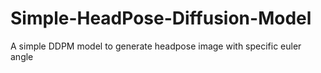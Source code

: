 # Simple-HeadPose-Diffusion-Model
A simple DDPM model to generate headpose image with specific euler angle
